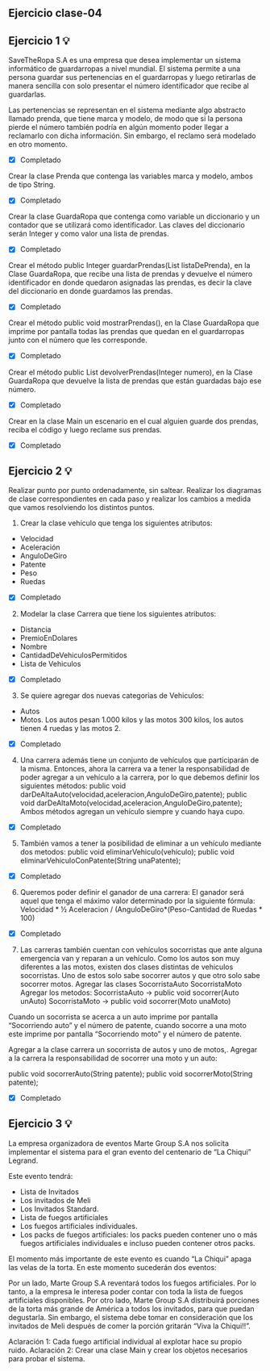 ## Ejercicio clase-04

## Ejercicio 1 💡

SaveTheRopa S.A es una empresa que desea implementar un sistema informático de guardarropas a nivel mundial. El sistema permite a una persona guardar sus pertenencias en el guardarropas y luego retirarlas de manera sencilla con solo presentar el número identificador que recibe al guardarlas. 


Las pertenencias se representan en el sistema mediante algo abstracto llamado prenda, que tiene marca y modelo, de modo que si la persona pierde el número también podría en algún momento poder llegar a reclamarlo con dicha información. Sin embargo, el reclamo será modelado en otro momento.
- [x] Completado

Crear la clase Prenda que contenga las variables marca y modelo, ambos de tipo String.
- [x] Completado

Crear la clase GuardaRopa que contenga como variable un diccionario y un contador que se utilizará como identificador. Las claves del diccionario serán Integer y como valor una lista de prendas.
- [x] Completado

Crear el método public Integer guardarPrendas(List<Prenda> listaDePrenda), en la Clase GuardaRopa, que recibe una lista de prendas y devuelve el número identificador en donde quedaron asignadas las prendas, es decir la clave del diccionario en donde guardamos las prendas.
- [x] Completado

Crear el método public void mostrarPrendas(), en la Clase GuardaRopa que imprime por pantalla todas las prendas que quedan en el guardarropas junto con el número que les corresponde.
- [x] Completado

Crear el método public List<Prenda> devolverPrendas(Integer numero), en la Clase GuardaRopa que devuelve la lista de prendas que están guardadas bajo ese número.
- [x] Completado

Crear en la clase Main un escenario en el cual alguien guarde dos prendas, reciba el código y luego reclame sus prendas.
- [x] Completado


## Ejercicio 2 💡

Realizar punto por punto ordenadamente, sin saltear.
Realizar los diagramas de clase correspondientes en cada paso y realizar los cambios a medida que vamos resolviendo los distintos puntos.

1. Crear la clase vehículo que tenga los siguientes atributos:
- Velocidad
- Aceleración
- AnguloDeGiro
- Patente
- Peso
- Ruedas
- [x] Completado

2. Modelar la clase Carrera que tiene los siguientes atributos:
- Distancia
- PremioEnDolares
- Nombre
- CantidadDeVehiculosPermitidos
- Lista de Vehiculos
- [x] Completado

3. Se quiere agregar dos nuevas categorias de Vehiculos: 
- Autos
- Motos. 
Los autos pesan 1.000 kilos y las motos 300 kilos, los autos tienen 4 ruedas y las motos 2.
- [x] Completado

4. Una carrera además tiene un conjunto de vehículos que participarán de la misma. Entonces, ahora la carrera va a tener la responsabilidad de poder agregar a un vehículo a la carrera, por lo que debemos definir los siguientes métodos: 
public void darDeAltaAuto(velocidad,aceleracion,AnguloDeGiro,patente);
public void darDeAltaMoto(velocidad,aceleracion,AnguloDeGiro,patente);
Ambos métodos agregan un vehículo siempre y cuando haya cupo.
- [x] Completado

5. También vamos a tener la posibilidad de eliminar a un vehículo mediante dos metodos:
public void eliminarVehiculo(vehículo);
	public void eliminarVehiculoConPatente(String unaPatente);
- [x] Completado

6. Queremos poder definir el ganador de una carrera: 
El ganador será aquel que tenga el máximo valor determinado por la siguiente fórmula:
Velocidad * ½ Aceleracion / (AnguloDeGiro*(Peso-Cantidad de Ruedas * 100)
- [x] Completado

7. Las carreras también cuentan con vehículos socorristas que ante alguna emergencia van y reparan a un vehículo. Como los autos son muy diferentes a las motos, existen dos clases distintas de vehiculos socorristas. Uno de estos solo sabe socorrer autos y que otro solo sabe socorrer motos.
Agregar las clases
	SocorristaAuto
	SocorristaMoto
Agregar los metodos:
		SocorristaAuto → public void socorrer(Auto unAuto)
	SocorristaMoto → public void socorrer(Moto unaMoto)

Cuando un socorrista se acerca a un auto imprime por pantalla “Socorriendo auto” y el número de patente, cuando socorre a una moto este imprime por pantalla “Socorriendo moto” y el número de patente.

Agregar a la clase carrera un socorrista de autos y uno de motos,.
Agregar a la carrera la responsabilidad de socorrer una moto y un auto:
	
public void socorrerAuto(String patente);
	public void socorrerMoto(String patente);
- [x] Completado


## Ejercicio 3 💡

La empresa organizadora de eventos Marte Group S.A nos solicita implementar el sistema para el gran evento del centenario de “La Chiqui” Legrand. 

Este evento tendrá: 
- Lista de Invitados
- Los invitados de Meli
- Los Invitados Standard. 
- Lista de fuegos artificiales 
- Los fuegos artificiales individuales. 
- Los packs de fuegos artificiales: los packs pueden contener uno o más fuegos artificiales individuales e incluso pueden contener otros packs. 

El momento más importante de este evento es cuando “La Chiqui” apaga las velas de la torta. En este momento sucederán dos eventos: 

Por un lado, Marte Group S.A reventará todos los fuegos artificiales. Por lo tanto, a la empresa le interesa poder contar con toda la lista de fuegos artificiales disponibles. 
Por otro lado, Marte Group S.A distribuirá porciones de la torta más grande de América a todos los invitados, para que puedan degustarla. Sin embargo, el sistema debe tomar en consideración que los invitados de Meli después de comer la porción gritarán “Viva la Chiqui!!”. 

Aclaración 1: Cada fuego artificial individual al explotar hace su propio ruido. 
Aclaración 2: Crear una clase Main y crear los objetos necesarios para probar el sistema. 
